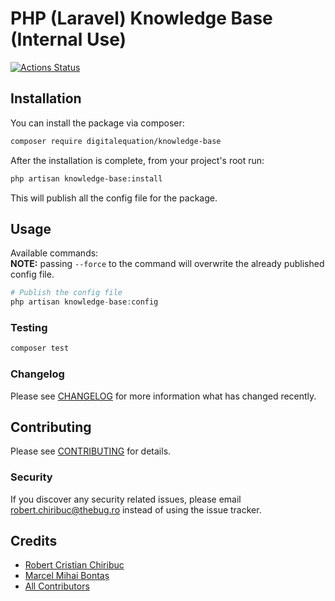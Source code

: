 # PHP (Laravel) Knowledge Base (Internal Use)

[![Actions Status](https://github.com/digitalequation/knowledge-base/workflows/Run%20Tests/badge.svg)](https://github.com/digitalequation/knowledge-base/actions)

## Installation

You can install the package via composer:

```bash
composer require digitalequation/knowledge-base
```

After the installation is complete, from your project's root run:
```bash
php artisan knowledge-base:install
```

This will publish all the config file for the package.

## Usage

Available commands:  
**NOTE:** passing `--force` to the command will overwrite the already published config file.
``` php
# Publish the config file
php artisan knowledge-base:config
```

### Testing

``` bash
composer test
```

### Changelog

Please see [CHANGELOG](CHANGELOG.md) for more information what has changed recently.

## Contributing

Please see [CONTRIBUTING](CONTRIBUTING.md) for details.

### Security

If you discover any security related issues, please email robert.chiribuc@thebug.ro instead of using the issue tracker.

## Credits

- [Robert Cristian Chiribuc](https://github.com/chiribuc)
- [Marcel Mihai Bontaș](https://github.com/kirov117)
- [All Contributors](../../contributors)
